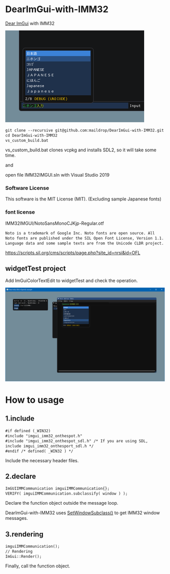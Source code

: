 # DearImGui-with-IMM32
[Dear ImGui](https://github.com/ocornut/imgui) with IMM32

![screen](https://raw.githubusercontent.com/maildrop/DearImGui-with-IMM32/master/doc/imgui-on-the-spot.png?token=ACPJFWIO32M7UN2HFT4RVWS6EB4EQ)
```
git clone --recursive git@github.com:maildrop/DearImGui-with-IMM32.git
cd DearImGui-with-IMM32
vs_custom_build.bat
```
vs_custom_build.bat clones vcpkg and installs SDL2, so it will take some time.

and 

open file IMM32IMGUI.sln with Visual Studio 2019

### Software License
This software is the MIT License (MIT). (Excluding sample Japanese fonts)

### font license 
IMM32IMGUI/NotoSansMonoCJKjp-Regular.otf
```
Noto is a trademark of Google Inc. Noto fonts are open source. All Noto fonts are published under the SIL Open Font License, Version 1.1. Language data and some sample texts are from the Unicode CLDR project.
```
https://scripts.sil.org/cms/scripts/page.php?site_id=nrsi&id=OFL

## widgetTest project

Add ImGuiColorTextEdit to widgetTest and check the operation.

![TextEditor](https://raw.githubusercontent.com/maildrop/DearImGui-with-IMM32/master/doc/ImGui-TextEditor-IMM-Candidate-List.png)

# How to usage

## 1.include 
```
#if defined (_WIN32)
#include "imgui_imm32_onthespot.h"
#include "imgui_imm32_onthespot_sdl.h" /* If you are using SDL, include imgui_imm32_onthesport_sdl.h */
#endif /* defined( _WIN32 ) */
```

Include the necessary header files.


## 2.declare
```
ImGUIIMMCommunication imguiIMMCommunication{}; 
VERIFY( imguiIMMCommunication.subclassify( window ) );
```

Declare the function object outside the message loop.

DearImGui-with-IMM32 uses [SetWindowSubclass()](https://docs.microsoft.com/en-us/windows/win32/api/commctrl/nf-commctrl-setwindowsubclass) to get IMM32 window messages.

## 3.rendering
```
imguiIMMCommunication(); 
// Rendering
ImGui::Render();
```
Finally, call the function object.


